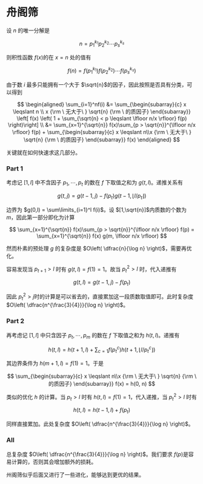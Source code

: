 # 舟阁筛

设 $n$ 的唯一分解是

$$
n = p_1^{k_1} p_2^{k_2} \cdots p_s^{k_s}
$$

则积性函数 $f(x)$​​​ 的在 $x=n$ 处的值有

$$
f(n) = f(p_1^{k_1}) f(p_2^{k_2}) \cdots f(p_s^{k_s})
$$

由于数 $i$ 最多只能拥有一个大于 $\sqrt{n}$​ 的因子，因此按照是否具有分类，可以得到

$$
\begin{aligned}
\sum_{i=1}^nf(i) &= \sum_{\begin{subarray}{c}
x \leqslant n \\ x {\rm \ 无大于\ } \sqrt{n} {\rm \ 的质因子}
\end{subarray}}
\left[ f(x) \left( 1 + \sum_{\sqrt{n} < p \leqslant \lfloor n/x \rfloor} f(p) \right)\right] \\
&= \sum_{x=1}^{\sqrt{n}} f(x)\sum_{p > \sqrt{n}}^{\lfloor n/x \rfloor} f(p) + 
\sum_{\begin{subarray}{c}
x \leqslant n\\x {\rm \ 无大于\ } \sqrt{n} {\rm \ 的质因子}
\end{subarray}} f(x)
\end{aligned}
$$

关键就在如何快速求这几部分。

### Part 1

考虑记 $[1,l]$ 中不含因子 $p_1,\cdots,p_t$ 的数在 $f$ 下取值之和为 $g(t,l)$。递推关系有

$$
g(t,j) = g(t-1, j) - f(p_t) g(t-1, \lfloor l/p_t \rfloor)
$$

边界为 $g(0,l) = \sum\limits_{i=1}^l f(i)$​。设 $[1,\sqrt{n}]$​ 内质数的个数为 $m$，因此第一部分即化为计算

$$
\sum_{x=1}^{\sqrt{n}} f(x)\sum_{p > \sqrt{n}}^{\lfloor n/x \rfloor} f(p) = \sum_{x=1}^{\sqrt{n}} f(x) g(m, \lfloor n/x \rfloor)
$$

然而朴素的预处理 $g$ 的复杂度是 $O\left( \dfrac{n}{\log n} \right)$​，需要再优化。

容易发现当 $p_{t+1} > l$ 时有 $g(t,l) = f(1) = 1$。故当 $p_t^2 > l$ 时，代入递推有

$$
g(t,l) = g(t-1, j) - f(p_t)
$$

因此 $p_t^2 > j$​ 时的计算是可以省去的，直接累加这一段质数取值即可。此时复杂度 $O\left( \dfrac{n^{\frac{3}{4}}}{\log n} \right)$​​。

### Part 2

再考虑记 $[1,l]$ 中只含因子 $p_t,\cdots,p_m$ 的数在 $f$​ 下取值之和为 $h(t,l)$​。递推有

$$
h(t,l) = h(t+1, l) + \sum_{c=1} f(p_t^c) h(t+1, \lfloor l/p_t^c \rfloor)
$$

其边界条件为 $h(m+1, l) = f(1) = 1$​。于是

$$
\sum_{\begin{subarray}{c}
x \leqslant n\\x {\rm \ 无大于\ } \sqrt{n} {\rm \ 的质因子}
\end{subarray}} f(x) = h(0, n)
$$

类似的优化 $h$ 的计算。当 $p_t > l$ 时有 $h(t,l) = f(1) = 1$，代入递推，当 $p_t^2 > l$ 时有

$$
h(t,l) = h(t-1,l) + f(p_t)
$$

同样直接累加。此处复杂度 $O\left( \dfrac{n^{\frac{3}{4}}}{\log n} \right)$​​。

### All

总复杂度 $O\left( \dfrac{n^{\frac{3}{4}}}{\log n} \right)$。我们要求 $f(p)$​ 是容易计算的，否则其会增加额外的损耗。

州阁筛似乎后面又进行了一些进化，能够达到更优的结果。
